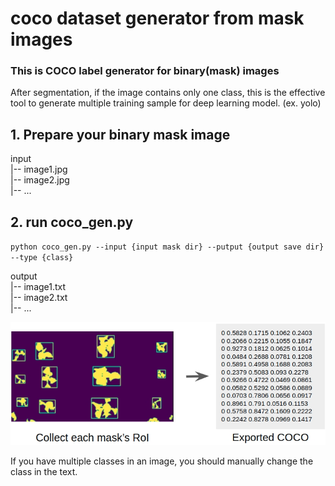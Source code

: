 # coco dataset generator from mask images

### This is COCO label generator for binary(mask) images
After segmentation, if the image contains only one class, this is the effective tool to generate multiple training sample for deep learning model. (ex. yolo) 

## 1. Prepare your binary mask image

input \
  |-- image1.jpg \
  |-- image2.jpg \
  |-- ... 

## 2. run coco_gen.py
`python coco_gen.py --input {input mask dir} --putput {output save dir} --type {class}`

output \
  |-- image1.txt \
  |-- image2.txt \
  |-- ... 


![plot](./demo/coco_gen.jpg)

If you have multiple classes in an image, you should manually change the class in the text.